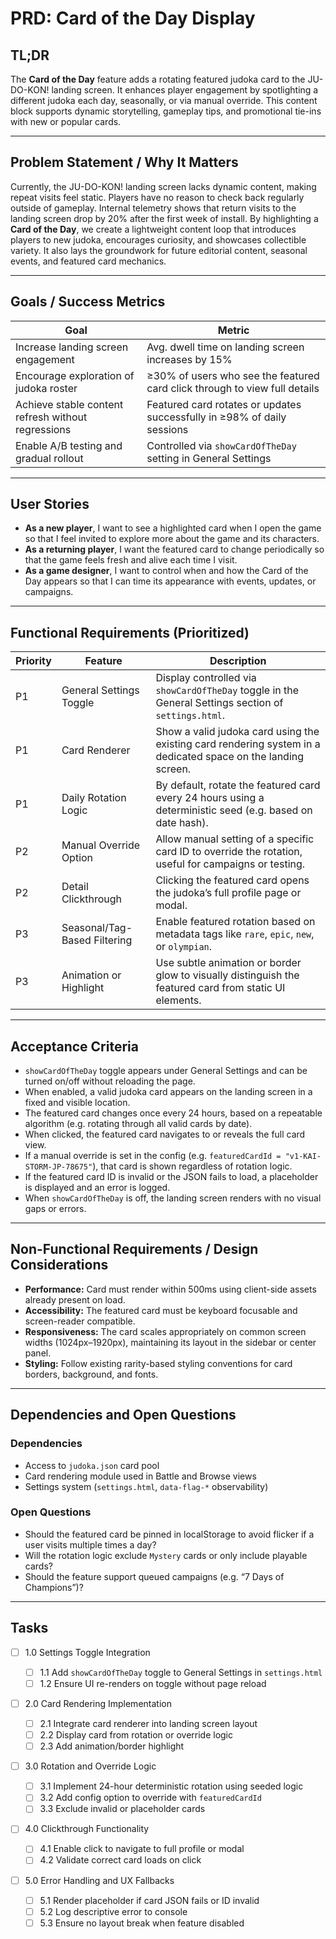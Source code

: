 # PRD: Card of the Day Display

## TL;DR

The **Card of the Day** feature adds a rotating featured judoka card to the JU-DO-KON! landing screen. It enhances player engagement by spotlighting a different judoka each day, seasonally, or via manual override. This content block supports dynamic storytelling, gameplay tips, and promotional tie-ins with new or popular cards.

---

## Problem Statement / Why It Matters

Currently, the JU-DO-KON! landing screen lacks dynamic content, making repeat visits feel static. Players have no reason to check back regularly outside of gameplay. Internal telemetry shows that return visits to the landing screen drop by 20% after the first week of install. By highlighting a **Card of the Day**, we create a lightweight content loop that introduces players to new judoka, encourages curiosity, and showcases collectible variety. It also lays the groundwork for future editorial content, seasonal events, and featured card mechanics.

---

## Goals / Success Metrics

| Goal                                               | Metric                                                                     |
| -------------------------------------------------- | -------------------------------------------------------------------------- |
| Increase landing screen engagement                 | Avg. dwell time on landing screen increases by 15%                         |
| Encourage exploration of judoka roster             | ≥30% of users who see the featured card click through to view full details |
| Achieve stable content refresh without regressions | Featured card rotates or updates successfully in ≥98% of daily sessions    |
| Enable A/B testing and gradual rollout             | Controlled via `showCardOfTheDay` setting in General Settings              |

---

## User Stories

- **As a new player**, I want to see a highlighted card when I open the game so that I feel invited to explore more about the game and its characters.
- **As a returning player**, I want the featured card to change periodically so that the game feels fresh and alive each time I visit.
- **As a game designer**, I want to control when and how the Card of the Day appears so that I can time its appearance with events, updates, or campaigns.

---

## Functional Requirements (Prioritized)

| Priority | Feature                      | Description                                                                                                   |
| -------- | ---------------------------- | ------------------------------------------------------------------------------------------------------------- |
| P1       | General Settings Toggle      | Display controlled via `showCardOfTheDay` toggle in the General Settings section of `settings.html`.          |
| P1       | Card Renderer                | Show a valid judoka card using the existing card rendering system in a dedicated space on the landing screen. |
| P1       | Daily Rotation Logic         | By default, rotate the featured card every 24 hours using a deterministic seed (e.g. based on date hash).     |
| P2       | Manual Override Option       | Allow manual setting of a specific card ID to override the rotation, useful for campaigns or testing.         |
| P2       | Detail Clickthrough          | Clicking the featured card opens the judoka’s full profile page or modal.                                     |
| P3       | Seasonal/Tag-Based Filtering | Enable featured rotation based on metadata tags like `rare`, `epic`, `new`, or `olympian`.                    |
| P3       | Animation or Highlight       | Use subtle animation or border glow to visually distinguish the featured card from static UI elements.        |

---

## Acceptance Criteria

- `showCardOfTheDay` toggle appears under General Settings and can be turned on/off without reloading the page.
- When enabled, a valid judoka card appears on the landing screen in a fixed and visible location.
- The featured card changes once every 24 hours, based on a repeatable algorithm (e.g. rotating through all valid cards by date).
- When clicked, the featured card navigates to or reveals the full card view.
- If a manual override is set in the config (e.g. `featuredCardId = "v1-KAI-STORM-JP-78675"`), that card is shown regardless of rotation logic.
- If the featured card ID is invalid or the JSON fails to load, a placeholder is displayed and an error is logged.
- When `showCardOfTheDay` is off, the landing screen renders with no visual gaps or errors.

---

## Non-Functional Requirements / Design Considerations

- **Performance:** Card must render within 500ms using client-side assets already present on load.
- **Accessibility:** The featured card must be keyboard focusable and screen-reader compatible.
- **Responsiveness:** The card scales appropriately on common screen widths (1024px–1920px), maintaining its layout in the sidebar or center panel.
- **Styling:** Follow existing rarity-based styling conventions for card borders, background, and fonts.

---

## Dependencies and Open Questions

### Dependencies

- Access to `judoka.json` card pool
- Card rendering module used in Battle and Browse views
- Settings system (`settings.html`, `data-flag-*` observability)

### Open Questions

- Should the featured card be pinned in localStorage to avoid flicker if a user visits multiple times a day?
- Will the rotation logic exclude `Mystery` cards or only include playable cards?
- Should the feature support queued campaigns (e.g. “7 Days of Champions”)?

---

## Tasks

- [ ] 1.0 Settings Toggle Integration

  - [ ] 1.1 Add `showCardOfTheDay` toggle to General Settings in `settings.html`
  - [ ] 1.2 Ensure UI re-renders on toggle without page reload

- [ ] 2.0 Card Rendering Implementation

  - [ ] 2.1 Integrate card renderer into landing screen layout
  - [ ] 2.2 Display card from rotation or override logic
  - [ ] 2.3 Add animation/border highlight

- [ ] 3.0 Rotation and Override Logic

  - [ ] 3.1 Implement 24-hour deterministic rotation using seeded logic
  - [ ] 3.2 Add config option to override with `featuredCardId`
  - [ ] 3.3 Exclude invalid or placeholder cards

- [ ] 4.0 Clickthrough Functionality

  - [ ] 4.1 Enable click to navigate to full profile or modal
  - [ ] 4.2 Validate correct card loads on click

- [ ] 5.0 Error Handling and UX Fallbacks
  - [ ] 5.1 Render placeholder if card JSON fails or ID invalid
  - [ ] 5.2 Log descriptive error to console
  - [ ] 5.3 Ensure no layout break when feature disabled
